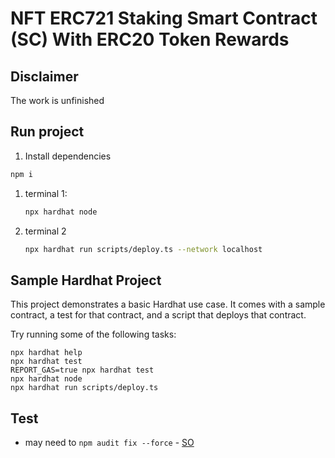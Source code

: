 # NFT ERC721 Staking Smart Contract (SC) With ERC20 Token Rewards

## Disclaimer

The work is unfinished

## Run project

1. Install dependencies

  ```sh
  npm i
  ```

1. terminal 1:

    ```sh
    npx hardhat node
    ```

1. terminal 2

    ```sh
    npx hardhat run scripts/deploy.ts --network localhost
    ```

## Sample Hardhat Project

This project demonstrates a basic Hardhat use case. It comes with a sample contract, a test for that contract, and a script that deploys that contract.

Try running some of the following tasks:

```shell
npx hardhat help
npx hardhat test
REPORT_GAS=true npx hardhat test
npx hardhat node
npx hardhat run scripts/deploy.ts
```

## Test

- may need to `npm audit fix --force` - [SO](https://stackoverflow.com/a/73027407)

